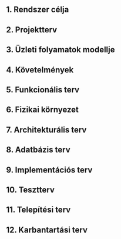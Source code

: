 ## 1. Rendszer célja

## 2. Projektterv

## 3. Üzleti folyamatok modellje

## 4. Követelmények

## 5. Funkcionális terv

## 6. Fizikai környezet

## 7. Architekturális terv

## 8. Adatbázis terv

## 9. Implementációs terv

## 10. Tesztterv

## 11. Telepítési terv

## 12. Karbantartási terv
